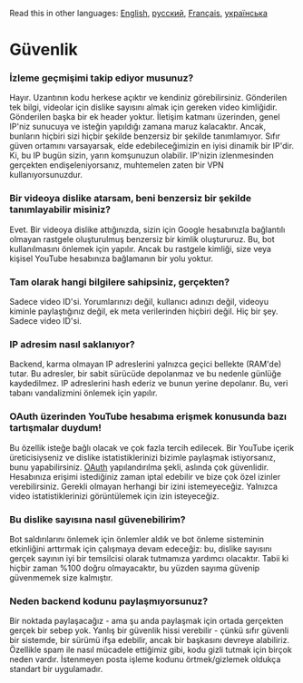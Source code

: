 Read this in other languages: [English](SECURITY-FAQ.md), [русский](SECURITY-FAQru.md), [Français](SECURITY-FAQfr.md), [українська](SECURITY-FAQuk.md)

# Güvenlik

### İzleme geçmişimi takip ediyor musunuz?

Hayır. Uzantının kodu herkese açıktır ve kendiniz görebilirsiniz. Gönderilen tek bilgi, videolar için dislike sayısını almak için gereken video kimliğidir. Gönderilen başka bir ek header yoktur. İletişim katmanı üzerinden, genel IP'niz sunucuya ve isteğin yapıldığı zamana maruz kalacaktır. Ancak, bunların hiçbiri sizi hiçbir şekilde benzersiz bir şekilde tanımlamıyor. Sıfır güven ortamını varsayarsak, elde edebileceğimizin en iyisi dinamik bir IP'dir. Ki, bu IP bugün sizin, yarın komşunuzun olabilir. IP'nizin izlenmesinden gerçekten endişeleniyorsanız, muhtemelen zaten bir VPN kullanıyorsunuzdur.

### Bir videoya dislike atarsam, beni benzersiz bir şekilde tanımlayabilir misiniz?

Evet. Bir videoya dislike attığınızda, sizin için Google hesabınızla bağlantılı olmayan rastgele oluşturulmuş benzersiz bir kimlik oluştururuz. Bu, bot kullanılmasını önlemek için yapılır. Ancak bu rastgele kimliği, size veya kişisel YouTube hesabınıza bağlamanın bir yolu yoktur.

### Tam olarak hangi bilgilere sahipsiniz, gerçekten?

Sadece video ID'si. Yorumlarınızı değil, kullanıcı adınızı değil, videoyu kiminle paylaştığınız değil, ek meta verilerinden hiçbiri değil. Hiç bir şey. Sadece video ID'si.

### IP adresim nasıl saklanıyor?

Backend, karma olmayan IP adreslerini yalnızca geçici bellekte (RAM'de) tutar. Bu adresler, bir sabit sürücüde depolanmaz ve bu nedenle günlüğe kaydedilmez. IP adreslerini hash ederiz ve bunun yerine depolanır. Bu, veri tabanı vandalizmini önlemek için yapılır.

### OAuth üzerinden YouTube hesabıma erişmek konusunda bazı tartışmalar duydum!

Bu özellik isteğe bağlı olacak ve çok fazla tercih edilecek. Bir YouTube içerik üreticisiyseniz ve dislike istatistiklerinizi bizimle paylaşmak istiyorsanız, bunu yapabilirsiniz. [OAuth](https://en.wikipedia.org/wiki/OAuth#:~:text=but%20without%20giving%20them%20the%20passwords.) yapılandırılma şekli, aslında çok güvenlidir. Hesabınıza erişimi istediğiniz zaman iptal edebilir ve bize çok özel izinler verebilirsiniz. Gerekli olmayan herhangi bir izini istemeyeceğiz. Yalnızca video istatistiklerinizi görüntülemek için izin isteyeceğiz.

### Bu dislike sayısına nasıl güvenebilirim?

Bot saldırılarını önlemek için önlemler aldık ve bot önleme sisteminin etkinliğini arttırmak için çalışmaya devam edeceğiz: bu, dislike sayısını gerçek sayının iyi bir temsilcisi olarak tutmamıza yardımcı olacaktır. Tabii ki hiçbir zaman %100 doğru olmayacaktır, bu yüzden sayıma güvenip güvenmemek size kalmıştır.

### Neden backend kodunu paylaşmıyorsunuz?

Bir noktada paylaşacağız - ama şu anda paylaşmak için ortada gerçekten gerçek bir sebep yok. Yanlış bir güvenlik hissi verebilir - çünkü sıfır güvenli bir sistemde, bir sürümü ifşa edebilir, ancak bir başkasını devreye alabiliriz. Özellikle spam ile nasıl mücadele ettiğimiz gibi, kodu gizli tutmak için birçok neden vardır. İstenmeyen posta işleme kodunu örtmek/gizlemek oldukça standart bir uygulamadır.
